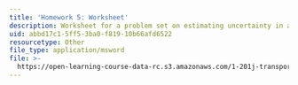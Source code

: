 ```yaml
---
title: 'Homework 5: Worksheet'
description: Worksheet for a problem set on estimating uncertainty in a revenue forecast.
uid: abbd17c1-5ff5-3ba0-f819-10b66afd6522
resourcetype: Other
file_type: application/msword
file: >-
  https://open-learning-course-data-rc.s3.amazonaws.com/1-201j-transportation-systems-analysis-demand-and-economics-fall-2008/abbd17c15ff53ba0f81910b66afd6522_hw_5.xls
---
```

